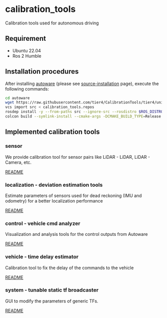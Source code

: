 # calibration_tools

Calibration tools used for autonomous driving

## Requirement

- Ubuntu 22.04
- Ros 2 Humble

## Installation procedures

After installing [autoware](https://github.com/tier4/autoware) (please see [source-installation](https://autowarefoundation.github.io/autoware-documentation/main/installation/autoware/source-installation/) page), execute the following commands:

```bash
cd autoware
wget https://raw.githubusercontent.com/tier4/CalibrationTools/tier4/universe/calibration_tools.repos
vcs import src < calibration_tools.repos
rosdep install -y --from-paths src --ignore-src --rosdistro $ROS_DISTRO
colcon build --symlink-install --cmake-args -DCMAKE_BUILD_TYPE=Release
```

## Implemented calibration tools

### sensor

We provide calibration tool for sensor pairs like LiDAR - LiDAR, LiDAR - Camera, etc.

[README](sensor/README.md)

### localization - deviation estimation tools

Estimate parameters of sensors used for dead reckoning (IMU and odometry) for a better localization performance

[README](localization/deviation_estimation_tools/ReadMe.md)

### control - vehicle cmd analyzer

Visualization and analysis tools for the control outputs from Autoware

[README](control/vehicle_cmd_analyzer/README.md)

### vehicle - time delay estimator

Calibration tool to fix the delay of the commands to the vehicle

[README](vehicle/time_delay_estimator/README.md)

### system - tunable static tf broadcaster

GUI to modify the parameters of generic TFs.

[README](system/tunable_static_tf_broadcaster/README.md)
